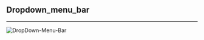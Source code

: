 ## Dropdown_menu_bar
---
![DropDown-Menu-Bar](https://user-images.githubusercontent.com/34863222/89152040-e4897d00-d57f-11ea-85f7-a087ed6797e3.gif)
